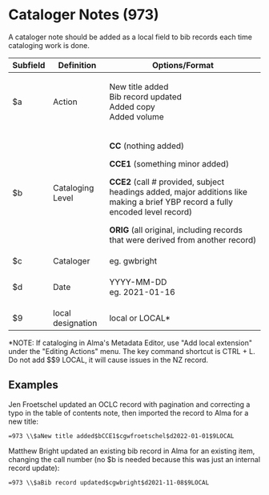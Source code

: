 # Cataloger Notes (973)

A cataloger note should be added as a local field to bib records each time cataloging work is done.

| Subfield | Definition        | Options/Format                                                                                                                                                                                                                                                                                                                                        |
| -------- | ----------------- | ----------------------------------------------------------------------------------------------------------------------------------------------------------------------------------------------------------------------------------------------------------------------------------------------------------------------------------------------------- |
| $a       | Action            | <p>New title added<br>Bib record updated<br>Added copy<br>Added volume</p>                                                                                                                                                                                                                                                                            |
| $b       | Cataloging Level  | <p><strong>CC</strong> (nothing added)</p><p><strong>CCE1</strong> (something minor added)</p><p><strong>CCE2</strong> (call # provided, subject headings added, major additions like making a brief YBP record a fully encoded level record)</p><p><strong>ORIG</strong> (all original, including records that were derived from another record)</p> |
| $c       | Cataloger         | eg. gwbright                                                                                                                                                                                                                                                                                                                                          |
| $d       | Date              | <p>YYYY-MM-DD<br>eg. 2021-01-16</p>                                                                                                                                                                                                                                                                                                                   |
| $9       | local designation | local or LOCAL\*                                                                                                                                                                                                                                                                                                                                      |

\*NOTE: If cataloging in Alma's Metadata Editor, use "Add local extension" under the "Editing Actions" menu. The key command shortcut is CTRL + L. Do not add \$$9 LOCAL, it will cause issues in the NZ record.&#x20;

## Examples

Jen Froetschel updated an OCLC record with pagination and correcting a typo in the table of contents note, then imported the record to Alma for a new title:

```
=973 \\$aNew title added$bCCE1$cgwfroetschel$d2022-01-01$9LOCAL
```

Matthew Bright updated an existing bib record in Alma for an existing item, changing the call number (no $b is needed because this was just an internal record update):

```
=973 \\$aBib record updated$cgwbright$d2021-11-08$9LOCAL
```

